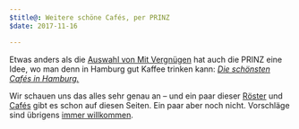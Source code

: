 ```yaml
---
$title@: Weitere schöne Cafés, per PRINZ
$date: 2017-11-16

---
```

Etwas anders als die [Auswahl von Mit Vergnügen]([url('/content/posts/20171101.md')]) hat auch die PRINZ eine Idee, wo man denn in Hamburg gut Kaffee trinken kann: [_Die schönsten Cafés in Hamburg._](http://prinz.de/hamburg/artikel/19-die-schoensten-cafes-in-hamburg/)  

Wir schauen uns das alles sehr genau an – und ein paar dieser [Röster]([url('/content/pages/roasters.md')]) und [Cafés]([url('/content/pages/cafes.md')]) gibt es schon auf diesen Seiten. Ein paar aber noch nicht. Vorschläge sind übrigens [immer willkommen]([url('/content/pages/contact.md')]).